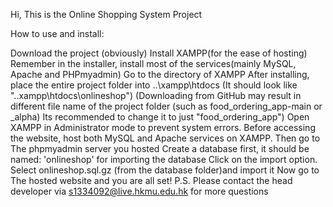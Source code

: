 Hi, This is the Online Shopping System Project

How to use and install:

Download the project (obviously)
Install XAMPP(for the ease of hosting)
Remember in the installer, install most of the services(mainly MySQL, Apache and PHPmyadmin)
Go to the directory of XAMPP
After installing, place the entire project folder into ..\xampp\htdocs (It should look like "..xampp\htdocs\onlineshop") (Downloading from GitHub may result in different file name of the project folder (such as food_ordering_app-main or _alpha) Its recommended to change it to just "food_ordering_app")
Open XAMPP in Administrator mode to prevent system errors.
Before accessing the website, host both MySQL and Apache services on XAMPP.
Then go to The phpmyadmin server you hosted
Create a database first, it should be named: 'onlineshop' for importing the database
Click on the import option. Select onlineshop.sql.gz (from the database folder)and import it
Now go to The hosted website and you are all set!
P.S. Please contact the head developer via s1334092@live.hkmu.edu.hk for more questions
